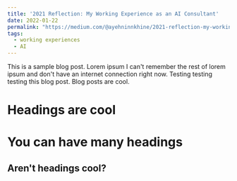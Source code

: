 ```yaml
---
title: '2021 Reflection: My Working Experience as an AI Consultant'
date: 2022-01-22
permalink: "https://medium.com/@ayehninnkhine/2021-reflection-my-working-experience-as-an-ai-consultant-29da22b8b37"
tags:
  - working experiences
  - AI
---
```


This is a sample blog post. Lorem ipsum I can't remember the rest of lorem ipsum and don't have an internet connection right now. Testing testing testing this blog post. Blog posts are cool. 

Headings are cool
======

You can have many headings
======

Aren't headings cool?
------
